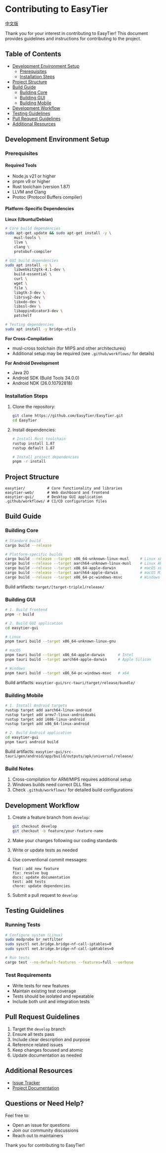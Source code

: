 # Contributing to EasyTier

[中文版](CONTRIBUTING_zh.md)

Thank you for your interest in contributing to EasyTier! This document provides guidelines and instructions for contributing to the project.

## Table of Contents

- [Development Environment Setup](#development-environment-setup)
  - [Prerequisites](#prerequisites)
  - [Installation Steps](#installation-steps)
- [Project Structure](#project-structure)
- [Build Guide](#build-guide)
  - [Building Core](#building-core)
  - [Building GUI](#building-gui)
  - [Building Mobile](#building-mobile)
- [Development Workflow](#development-workflow)
- [Testing Guidelines](#testing-guidelines)
- [Pull Request Guidelines](#pull-request-guidelines)
- [Additional Resources](#additional-resources)

## Development Environment Setup

### Prerequisites

#### Required Tools
- Node.js v21 or higher
- pnpm v9 or higher
- Rust toolchain (version 1.87)
- LLVM and Clang
- Protoc (Protocol Buffers compiler)

#### Platform-Specific Dependencies

**Linux (Ubuntu/Debian)**
```bash
# Core build dependencies
sudo apt-get update && sudo apt-get install -y \
    musl-tools \
    llvm \
    clang \
    protobuf-compiler

# GUI build dependencies
sudo apt install -y \
    libwebkit2gtk-4.1-dev \
    build-essential \
    curl \
    wget \
    file \
    libgtk-3-dev \
    librsvg2-dev \
    libxdo-dev \
    libssl-dev \
    libappindicator3-dev \
    patchelf

# Testing dependencies
sudo apt install -y bridge-utils
```

**For Cross-Compilation**
- musl-cross toolchain (for MIPS and other architectures)
- Additional setup may be required (see `.github/workflows/` for details)

**For Android Development**
- Java 20
- Android SDK (Build Tools 34.0.0)
- Android NDK (26.0.10792818)

### Installation Steps

1. Clone the repository:
   ```bash
   git clone https://github.com/EasyTier/EasyTier.git
   cd EasyTier
   ```

2. Install dependencies:
   ```bash
   # Install Rust toolchain
   rustup install 1.87
   rustup default 1.87

   # Install project dependencies
   pnpm -r install
   ```

## Project Structure

```
easytier/          # Core functionality and libraries
easytier-web/      # Web dashboard and frontend
easytier-gui/      # Desktop GUI application
.github/workflows/ # CI/CD configuration files
```

## Build Guide

### Building Core

```bash
# Standard build
cargo build --release

# Platform-specific builds
cargo build --release --target x86_64-unknown-linux-musl     # Linux x86_64
cargo build --release --target aarch64-unknown-linux-musl    # Linux ARM64
cargo build --release --target x86_64-apple-darwin           # macOS x86_64
cargo build --release --target aarch64-apple-darwin          # macOS M1/M2
cargo build --release --target x86_64-pc-windows-msvc        # Windows x86_64
```

Build artifacts: `target/[target-triple]/release/`

### Building GUI

```bash
# 1. Build frontend
pnpm -r build

# 2. Build GUI application
cd easytier-gui

# Linux
pnpm tauri build --target x86_64-unknown-linux-gnu

# macOS
pnpm tauri build --target x86_64-apple-darwin      # Intel
pnpm tauri build --target aarch64-apple-darwin     # Apple Silicon

# Windows
pnpm tauri build --target x86_64-pc-windows-msvc   # x64
```

Build artifacts: `easytier-gui/src-tauri/target/release/bundle/`

### Building Mobile

```bash
# 1. Install Android targets
rustup target add aarch64-linux-android
rustup target add armv7-linux-androideabi
rustup target add i686-linux-android
rustup target add x86_64-linux-android

# 2. Build Android application
cd easytier-gui
pnpm tauri android build
```

Build artifacts: `easytier-gui/src-tauri/gen/android/app/build/outputs/apk/universal/release/`

### Build Notes

1. Cross-compilation for ARM/MIPS requires additional setup
2. Windows builds need correct DLL files
3. Check `.github/workflows/` for detailed build configurations

## Development Workflow

1. Create a feature branch from `develop`:
   ```bash
   git checkout develop
   git checkout -b feature/your-feature-name
   ```

2. Make your changes following our coding standards

3. Write or update tests as needed

4. Use conventional commit messages:
   ```
   feat: add new feature
   fix: resolve bug
   docs: update documentation
   test: add tests
   chore: update dependencies
   ```

5. Submit a pull request to `develop`

## Testing Guidelines

### Running Tests

```bash
# Configure system (Linux)
sudo modprobe br_netfilter
sudo sysctl net.bridge.bridge-nf-call-iptables=0
sudo sysctl net.bridge.bridge-nf-call-ip6tables=0

# Run tests
cargo test --no-default-features --features=full --verbose
```

### Test Requirements

- Write tests for new features
- Maintain existing test coverage
- Tests should be isolated and repeatable
- Include both unit and integration tests

## Pull Request Guidelines

1. Target the `develop` branch
2. Ensure all tests pass
3. Include clear description and purpose
4. Reference related issues
5. Keep changes focused and atomic
6. Update documentation as needed

## Additional Resources

- [Issue Tracker](https://github.com/EasyTier/EasyTier/issues)
- [Project Documentation](https://github.com/EasyTier/EasyTier/wiki)

## Questions or Need Help?

Feel free to:
- Open an issue for questions
- Join our community discussions
- Reach out to maintainers

Thank you for contributing to EasyTier! 
